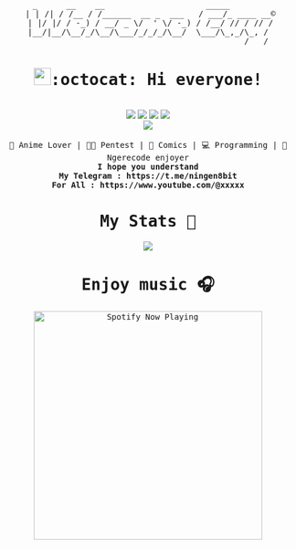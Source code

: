 <pre align="center">       
  _      __    __                     _____         
 | | /| / /__ / /______  __ _  ___   / ___/_ ____ __©
 | |/ |/ / -_) / __/ _ \/  ' \/ -_) / /__/ // / // /
 |__/|__/\__/_/\__/\___/_/_/_/\__/  \___/\_,_/\_, / 
                                             /___/</pre>

<div align="center">
 <samp><h1><img src="https://s.id/1EM3Z" width="30" height="30">:octocat: Hi everyone!</h1></samp>
</div>
<br>
<div align="center">
<a href="#" target="_blank"><img src="https://img.shields.io/badge/Telegram-2CA5E0?style=for-the-badge&logo=telegram&logoColor=white"></a> <a href="#" target="_blank"><img src="https://img.shields.io/badge/Discord-5865f2?style=for-the-badge&logo=Discord&logoColor=white"></a> <a href="#" target="_blank"><img src="https://img.shields.io/badge/Windows-00a2ed?style=for-the-badge&logo=windows&logoColor=white"><a> <a href="#" target="_blank"><img src="https://img.shields.io/badge/Linux-000000?style=for-the-badge&logo=linux&logoColor=white"></a><br> <a href="#" target="_blank"><img src="https://img.shields.io/badge/GitHub-100000?style=for-the-badge&logo=github&logoColor=white"></a>
</a>
 </div>
<br>

<div align="center">
<samp>
 💙 Anime Lover | 👨‍💻 Pentest | 📒 Comics | 💻 Programming | 🥶 Ngerecode enjoyer
 </samp>
 <br>
 <samp>
 <b>I hope you understand</b>
 <br>
 <b>My Telegram : https://t.me/ningen8bit</b><br>
 <b>For All : https://www.youtube.com/@xxxxx</b><br>
<samp><h1>My Stats 🎯</h1></samp>
<img src="https://github-readme-stats.vercel.app/api?username=flux10n&hide_border=true&show_icons=true&bg_color=0d1116&title_color=7933f2&text_color=a4aacb&icon_color=7748f7" align="center">
<samp><h1>Enjoy music 🎧</h1></samp>
<p align="center">
  <a href="Lagu • Kordhell https://open.spotify.com/intl-id/track/6qyS9qBy0mEk3qYaH8mPss" target="_blank"><img src="https://now-playing-on-spotify.vercel.app/api/spotify" alt="Spotify Now Playing" width="400"/></a>
</p>
 </samp>
</div>


